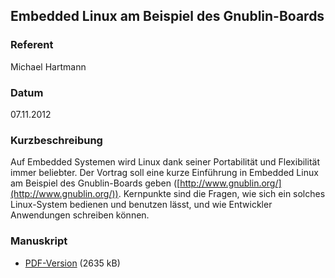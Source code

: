 ## Embedded Linux am Beispiel des Gnublin-Boards


### Referent
Michael Hartmann

### Datum
07.11.2012

### Kurzbeschreibung
Auf Embedded Systemen wird Linux dank seiner Portabilität und Flexibilität
immer beliebter. Der Vortrag soll eine kurze Einführung in Embedded Linux am
Beispiel des Gnublin-Boards geben
([http://www.gnublin.org/](http://www.gnublin.org/)). Kernpunkte sind die
Fragen, wie sich ein solches Linux-System bedienen und benutzen lässt, und wie
Entwickler Anwendungen schreiben können.

### Manuskript

* [PDF-Version](/download/Vortraege/Gnublin.pdf) (2635 kB)
